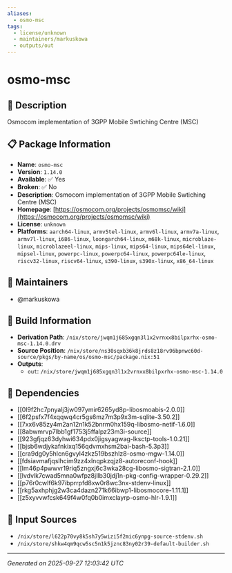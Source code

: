 ```yaml
---
aliases:
  - osmo-msc
tags:
  - license/unknown
  - maintainers/markuskowa
  - outputs/out
---
```


# osmo-msc

## 📝 Description

Osmocom implementation of 3GPP Mobile Swtiching Centre (MSC)

## 📋 Package Information

- **Name**: `osmo-msc`
- **Version**: `1.14.0`
- **Available**: ✅ Yes
- **Broken**: ✅ No
- **Description**: Osmocom implementation of 3GPP Mobile Swtiching Centre (MSC)
- **Homepage**: [https://osmocom.org/projects/osmomsc/wiki](https://osmocom.org/projects/osmomsc/wiki)
- **License**: `unknown`
- **Platforms**: `aarch64-linux`, `armv5tel-linux`, `armv6l-linux`, `armv7a-linux`, `armv7l-linux`, `i686-linux`, `loongarch64-linux`, `m68k-linux`, `microblaze-linux`, `microblazeel-linux`, `mips-linux`, `mips64-linux`, `mips64el-linux`, `mipsel-linux`, `powerpc-linux`, `powerpc64-linux`, `powerpc64le-linux`, `riscv32-linux`, `riscv64-linux`, `s390-linux`, `s390x-linux`, `x86_64-linux`
## 👥 Maintainers

- @markuskowa


## 🔧 Build Information

- **Derivation Path**: `/nix/store/jwqm1j685xgqn3l1x2vrnxx8bilpxrhx-osmo-msc-1.14.0.drv`
- **Source Position**: `/nix/store/ns30sqxb36k8jrds8z18rv96bpnwc60d-source/pkgs/by-name/os/osmo-msc/package.nix:51`
- **Outputs**:
  - `out`:  `/nix/store/jwqm1j685xgqn3l1x2vrnxx8bilpxrhx-osmo-msc-1.14.0`

## 🔗 Dependencies

- [[0l9f2hc7pnyalj3jw097ymir6265yd8p-libosmoabis-2.0.0]]
- [[6f2psfx7f4xqqwq4cr5gs6mz7m3p9x3m-sqlite-3.50.2]]
- [[7xx6v85zy4m2an12n1k52bnrm0hx159q-libosmo-netif-1.6.0]]
- [[8abwmrvp7lbb1gf1753j5ffalpz23m3i-source]]
- [[923gfjqz63dyhwi634pdx0jigsyagwag-lksctp-tools-1.0.21]]
- [[bjsb6wdjykafnkixq156qdvmxhsm2bai-bash-5.3p3]]
- [[cra9dg0y5hlcn6gvyl4zkz519bszhlz8-osmo-mgw-1.14.0]]
- [[fdsiavmafjqslhcim9zz4xlnqpkzqjz8-autoreconf-hook]]
- [[lm46p4pwwvr19riq5zngxj6c3wka28cg-libosmo-sigtran-2.1.0]]
- [[lvdvlk7cwad5mna0wfpz8jllb30jdj1n-pkg-config-wrapper-0.29.2]]
- [[p76r0cwlf6k97ibprrpfd8xw0r8wc3nx-stdenv-linux]]
- [[rkg5axhphjg2w3ca4dazn271k66ibwp1-libosmocore-1.11.1]]
- [[z5xyvvwfcsk649f4w0fq0b0imxclayrp-osmo-hlr-1.9.1]]

## 📁 Input Sources

- `/nix/store/l622p70vy8k5sh7y5wizi5f2mic6ynpg-source-stdenv.sh`
- `/nix/store/shkw4qm9qcw5sc5n1k5jznc83ny02r39-default-builder.sh`

---
*Generated on 2025-09-27 12:03:42 UTC*
